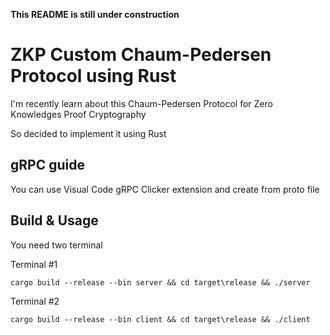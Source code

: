 **This README is still under construction**

# ZKP Custom Chaum-Pedersen Protocol using Rust

I'm recently learn about this Chaum-Pedersen Protocol for Zero Knowledges Proof Cryptography

So decided to implement it using Rust

## gRPC guide

You can use Visual Code gRPC Clicker extension and create from proto file

## Build & Usage

You need two terminal

Terminal #1

```
cargo build --release --bin server && cd target\release && ./server

```

Terminal #2
```
cargo build --release --bin client && cd target\release && ./client

```

